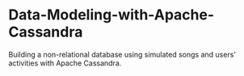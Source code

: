 # Data-Modeling-with-Apache-Cassandra
Building a non-relational database using simulated songs and users' activities with Apache Cassandra.
